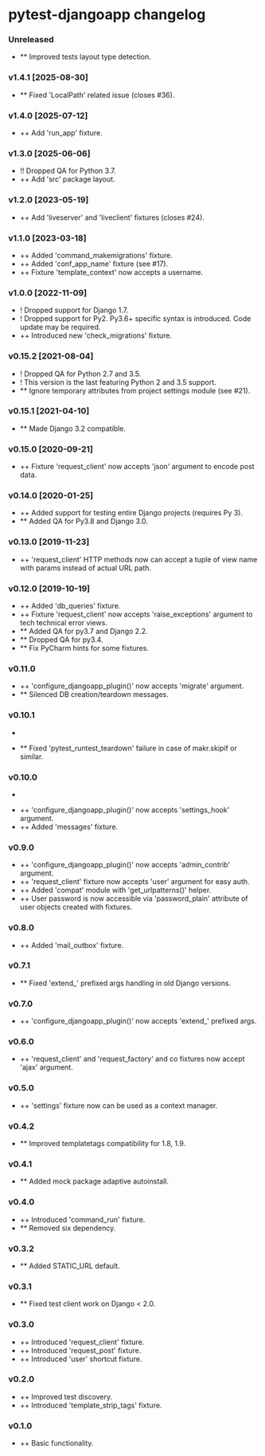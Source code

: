 # pytest-djangoapp changelog


### Unreleased
* ** Improved tests layout type detection.

### v1.4.1 [2025-08-30]
* ** Fixed 'LocalPath' related issue (closes #36).

### v1.4.0 [2025-07-12]
* ++ Add 'run_app' fixture.

### v1.3.0 [2025-06-06]
* !! Dropped QA for Python 3.7.
* ++ Add 'src' package layout.

### v1.2.0 [2023-05-19]

* ++ Add 'liveserver' and 'liveclient' fixtures (closes #24).


### v1.1.0 [2023-03-18]

* ++ Added 'command_makemigrations' fixture.
* ++ Added 'conf_app_name' fixture (see #17).
* ++ Fixture 'template_context' now accepts a username.


### v1.0.0 [2022-11-09]

* ! Dropped support for Django 1.7.
* ! Dropped support for Py2. Py3.6+ specific syntax is introduced. Code update may be required.
* ++ Introduced new 'check_migrations' fixture.


### v0.15.2 [2021-08-04]

* ! Dropped QA for Python 2.7 and 3.5.
* ! This version is the last featuring Python 2 and 3.5 support.
* ** Ignore temporary attributes from project settings module (see #21).


### v0.15.1 [2021-04-10]

* ** Made Django 3.2 compatible.


### v0.15.0 [2020-09-21]

* ++ Fixture 'request_client' now accepts 'json' argument to encode post data.


### v0.14.0 [2020-01-25]

* ++ Added support for testing entire Django projects (requires Py 3).
* ** Added QA for Py3.8 and Django 3.0.


### v0.13.0 [2019-11-23]

* ++ 'request_client' HTTP methods now can accept a tuple of view name with params instead of actual URL path.


### v0.12.0 [2019-10-19]

* ++ Added 'db_queries' fixture.
* ++ Fixture 'request_client' now accepts 'raise_exceptions' argument to tech technical error views.
* ** Added QA for py3.7 and Django 2.2.
* ** Dropped QA for py3.4.
* ** Fix PyCharm hints for some fixtures.


### v0.11.0

* ++ 'configure_djangoapp_plugin()' now accepts 'migrate' argument.
* ** Silenced DB creation/teardown messages.


### v0.10.1
-
* ** Fixed 'pytest_runtest_teardown' failure in case of makr.skipif or similar.


### v0.10.0
-
* ++ 'configure_djangoapp_plugin()' now accepts 'settings_hook' argument.
* ++ Added 'messages' fixture.


### v0.9.0

* ++ 'configure_djangoapp_plugin()' now accepts 'admin_contrib' argument.
* ++ 'request_client' fixture now accepts 'user' argument for easy auth.
* ++ Added 'compat' module with 'get_urlpatterns()' helper.
* ++ User password is now accessible via 'password_plain' attribute of user objects created with fixtures.


### v0.8.0

* ++ Added 'mail_outbox' fixture.


### v0.7.1

* ** Fixed 'extend_' prefixed args handling in old Django versions.


### v0.7.0

* ++ 'configure_djangoapp_plugin()' now accepts 'extend_' prefixed args.


### v0.6.0

* ++ 'request_client' and 'request_factory' and co fixtures now accept 'ajax' argument.


### v0.5.0

* ++ 'settings' fixture now can be used as a context manager.


### v0.4.2

* ** Improved templatetags compatibility for 1.8, 1.9.


### v0.4.1

* ** Added mock package adaptive autoinstall.


### v0.4.0

* ++ Introduced 'command_run' fixture.
* ** Removed six dependency.


### v0.3.2

* ** Added STATIC_URL default.


### v0.3.1

* ** Fixed test client work on Django < 2.0.


### v0.3.0

* ++ Introduced 'request_client' fixture.
* ++ Introduced 'request_post' fixture.
* ++ Introduced 'user' shortcut fixture.


### v0.2.0

* ++ Improved test discovery.
* ++ Introduced 'template_strip_tags' fixture.


### v0.1.0

* ++ Basic functionality.